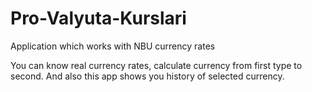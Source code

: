 # Pro-Valyuta-Kurslari

Application which works with NBU currency rates

You can know real currency rates, calculate currency from first type to second. And also this app shows you history of selected currency.
